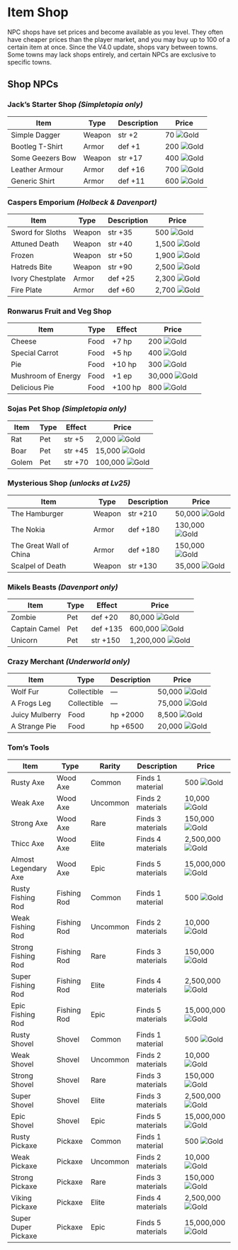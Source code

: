 # Item Shop

NPC shops have set prices and become available as you level. They often have cheaper prices than the player market, and you may buy up to 100 of a certain item at once. Since the V4.0 update, shops vary between towns. Some towns may lack shops entirely, and certain NPCs are exclusive to specific towns.

## Shop NPCs

### Jack’s Starter Shop _(Simpletopia only)_

<div class="table-container">

| Item             | Type   | Description | Price                                                         |
| ---------------- | ------ | ----------- | ------------------------------------------------------------- |
| Simple Dagger    | Weapon | str +2      | 70 ![Gold](https://smmo-wiki.com/assets/icons/menu/gold.png)  |
| Bootleg T-Shirt  | Armor  | def +1      | 200 ![Gold](https://smmo-wiki.com/assets/icons/menu/gold.png) |
| Some Geezers Bow | Weapon | str +17     | 400 ![Gold](https://smmo-wiki.com/assets/icons/menu/gold.png) |
| Leather Armour   | Armor  | def +16     | 700 ![Gold](https://smmo-wiki.com/assets/icons/menu/gold.png) |
| Generic Shirt    | Armor  | def +11     | 600 ![Gold](https://smmo-wiki.com/assets/icons/menu/gold.png) |

</div>

### Caspers Emporium _(Holbeck & Davenport)_

<div class="table-container">

| Item             | Type   | Description | Price                                                           |
| ---------------- | ------ | ----------- | --------------------------------------------------------------- |
| Sword for Sloths | Weapon | str +35     | 500 ![Gold](https://smmo-wiki.com/assets/icons/menu/gold.png)   |
| Attuned Death    | Weapon | str +40     | 1,500 ![Gold](https://smmo-wiki.com/assets/icons/menu/gold.png) |
| Frozen           | Weapon | str +50     | 1,900 ![Gold](https://smmo-wiki.com/assets/icons/menu/gold.png) |
| Hatreds Bite     | Weapon | str +90     | 2,500 ![Gold](https://smmo-wiki.com/assets/icons/menu/gold.png) |
| Ivory Chestplate | Armor  | def +25     | 2,300 ![Gold](https://smmo-wiki.com/assets/icons/menu/gold.png) |
| Fire Plate       | Armor  | def +60     | 2,700 ![Gold](https://smmo-wiki.com/assets/icons/menu/gold.png) |

</div>

### Ronwarus Fruit and Veg Shop

<div class="table-container">

| Item               | Type | Effect  | Price                                                            |
| ------------------ | ---- | ------- | ---------------------------------------------------------------- |
| Cheese             | Food | +7 hp   | 200 ![Gold](https://smmo-wiki.com/assets/icons/menu/gold.png)    |
| Special Carrot     | Food | +5 hp   | 400 ![Gold](https://smmo-wiki.com/assets/icons/menu/gold.png)    |
| Pie                | Food | +10 hp  | 300 ![Gold](https://smmo-wiki.com/assets/icons/menu/gold.png)    |
| Mushroom of Energy | Food | +1 ep   | 30,000 ![Gold](https://smmo-wiki.com/assets/icons/menu/gold.png) |
| Delicious Pie      | Food | +100 hp | 800 ![Gold](https://smmo-wiki.com/assets/icons/menu/gold.png)    |

</div>

### Sojas Pet Shop _(Simpletopia only)_

<div class="table-container">

| Item  | Type | Effect  | Price                                                             |
| ----- | ---- | ------- | ----------------------------------------------------------------- |
| Rat   | Pet  | str +5  | 2,000 ![Gold](https://smmo-wiki.com/assets/icons/menu/gold.png)   |
| Boar  | Pet  | str +45 | 15,000 ![Gold](https://smmo-wiki.com/assets/icons/menu/gold.png)  |
| Golem | Pet  | str +70 | 100,000 ![Gold](https://smmo-wiki.com/assets/icons/menu/gold.png) |

</div>

### Mysterious Shop _(unlocks at Lv25)_

<div class="table-container">

| Item                    | Type   | Description | Price                                                             |
| ----------------------- | ------ | ----------- | ----------------------------------------------------------------- |
| The Hamburger           | Weapon | str +210    | 50,000 ![Gold](https://smmo-wiki.com/assets/icons/menu/gold.png)  |
| The Nokia               | Armor  | def +180    | 130,000 ![Gold](https://smmo-wiki.com/assets/icons/menu/gold.png) |
| The Great Wall of China | Armor  | def +180    | 150,000 ![Gold](https://smmo-wiki.com/assets/icons/menu/gold.png) |
| Scalpel of Death        | Weapon | str +130    | 35,000 ![Gold](https://smmo-wiki.com/assets/icons/menu/gold.png)  |

</div>

### Mikels Beasts _(Davenport only)_

<div class="table-container">

| Item          | Type | Effect   | Price                                                               |
| ------------- | ---- | -------- | ------------------------------------------------------------------- |
| Zombie        | Pet  | def +20  | 80,000 ![Gold](https://smmo-wiki.com/assets/icons/menu/gold.png)    |
| Captain Camel | Pet  | def +135 | 600,000 ![Gold](https://smmo-wiki.com/assets/icons/menu/gold.png)   |
| Unicorn       | Pet  | str +150 | 1,200,000 ![Gold](https://smmo-wiki.com/assets/icons/menu/gold.png) |

</div>

### Crazy Merchant _(Underworld only)_

<div class="table-container">

| Item           | Type        | Description | Price                                                            |
| -------------- | ----------- | ----------- | ---------------------------------------------------------------- |
| Wolf Fur       | Collectible | —           | 50,000 ![Gold](https://smmo-wiki.com/assets/icons/menu/gold.png) |
| A Frogs Leg    | Collectible | —           | 75,000 ![Gold](https://smmo-wiki.com/assets/icons/menu/gold.png) |
| Juicy Mulberry | Food        | hp +2000    | 8,500 ![Gold](https://smmo-wiki.com/assets/icons/menu/gold.png)  |
| A Strange Pie  | Food        | hp +6500    | 20,000 ![Gold](https://smmo-wiki.com/assets/icons/menu/gold.png) |

</div>

### Tom’s Tools

<div class="table-container">

| Item                 | Type        | Rarity   | Description       | Price                                                                |
| -------------------- | ----------- | -------- | ----------------- | -------------------------------------------------------------------- |
| Rusty Axe            | Wood Axe    | Common   | Finds 1 material  | 500 ![Gold](https://smmo-wiki.com/assets/icons/menu/gold.png)        |
| Weak Axe             | Wood Axe    | Uncommon | Finds 2 materials | 10,000 ![Gold](https://smmo-wiki.com/assets/icons/menu/gold.png)     |
| Strong Axe           | Wood Axe    | Rare     | Finds 3 materials | 150,000 ![Gold](https://smmo-wiki.com/assets/icons/menu/gold.png)    |
| Thicc Axe            | Wood Axe    | Elite    | Finds 4 materials | 2,500,000 ![Gold](https://smmo-wiki.com/assets/icons/menu/gold.png)  |
| Almost Legendary Axe | Wood Axe    | Epic     | Finds 5 materials | 15,000,000 ![Gold](https://smmo-wiki.com/assets/icons/menu/gold.png) |
| Rusty Fishing Rod    | Fishing Rod | Common   | Finds 1 material  | 500 ![Gold](https://smmo-wiki.com/assets/icons/menu/gold.png)        |
| Weak Fishing Rod     | Fishing Rod | Uncommon | Finds 2 materials | 10,000 ![Gold](https://smmo-wiki.com/assets/icons/menu/gold.png)     |
| Strong Fishing Rod   | Fishing Rod | Rare     | Finds 3 materials | 150,000 ![Gold](https://smmo-wiki.com/assets/icons/menu/gold.png)    |
| Super Fishing Rod    | Fishing Rod | Elite    | Finds 4 materials | 2,500,000 ![Gold](https://smmo-wiki.com/assets/icons/menu/gold.png)  |
| Epic Fishing Rod     | Fishing Rod | Epic     | Finds 5 materials | 15,000,000 ![Gold](https://smmo-wiki.com/assets/icons/menu/gold.png) |
| Rusty Shovel         | Shovel      | Common   | Finds 1 material  | 500 ![Gold](https://smmo-wiki.com/assets/icons/menu/gold.png)        |
| Weak Shovel          | Shovel      | Uncommon | Finds 2 materials | 10,000 ![Gold](https://smmo-wiki.com/assets/icons/menu/gold.png)     |
| Strong Shovel        | Shovel      | Rare     | Finds 3 materials | 150,000 ![Gold](https://smmo-wiki.com/assets/icons/menu/gold.png)    |
| Super Shovel         | Shovel      | Elite    | Finds 3 materials | 2,500,000 ![Gold](https://smmo-wiki.com/assets/icons/menu/gold.png)  |
| Epic Shovel          | Shovel      | Epic     | Finds 5 materials | 15,000,000 ![Gold](https://smmo-wiki.com/assets/icons/menu/gold.png) |
| Rusty Pickaxe        | Pickaxe     | Common   | Finds 1 material  | 500 ![Gold](https://smmo-wiki.com/assets/icons/menu/gold.png)        |
| Weak Pickaxe         | Pickaxe     | Uncommon | Finds 2 materials | 10,000 ![Gold](https://smmo-wiki.com/assets/icons/menu/gold.png)     |
| Strong Pickaxe       | Pickaxe     | Rare     | Finds 3 materials | 150,000 ![Gold](https://smmo-wiki.com/assets/icons/menu/gold.png)    |
| Viking Pickaxe       | Pickaxe     | Elite    | Finds 4 materials | 2,500,000 ![Gold](https://smmo-wiki.com/assets/icons/menu/gold.png)  |
| Super Duper Pickaxe  | Pickaxe     | Epic     | Finds 5 materials | 15,000,000 ![Gold](https://smmo-wiki.com/assets/icons/menu/gold.png) |

</div>
